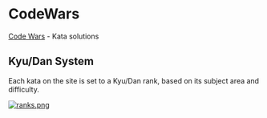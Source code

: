 # CodeWars
[Code Wars](https://www.codewars.com/) - Kata solutions

## Kyu/Dan System
Each kata on the site is set to a Kyu/Dan rank, based on its subject area and difficulty.

[![ranks.png](https://raw.githubusercontent.com/Ventrosky/coding-challenges/master/code-wars/ranks.PNG)](https://raw.githubusercontent.com/Ventrosky/coding-challenges/code-wars/master/ranks.PNG)
